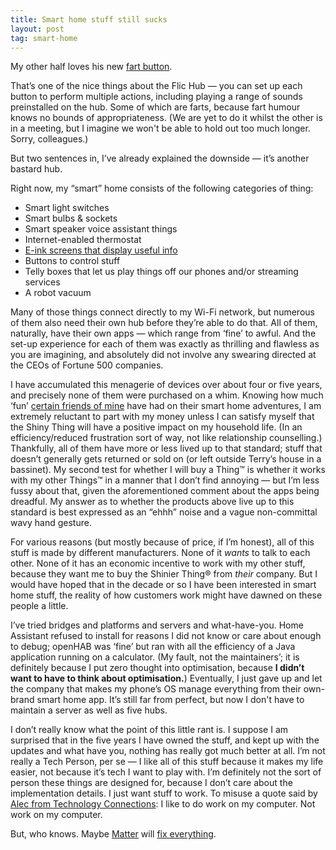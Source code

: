 ```yaml
---
title: Smart home stuff still sucks
layout: post
tag: smart-home
---
```


My other half loves his new [fart button](https://amzn.to/3gdre3V).

That’s one of the nice things about the Flic Hub — you can set up each button to perform multiple actions, including playing a range of sounds preinstalled on the hub. Some of which are farts, because fart humour knows no bounds of appropriateness. (We are yet to do it whilst the other is in a meeting, but I imagine we won't be able to hold out too much longer. Sorry, colleagues.)

But two sentences in, I’ve already explained the downside — it’s another bastard hub.

Right now, my “smart” home consists of the following categories of thing:

* Smart light switches
* Smart bulbs & sockets
* Smart speaker voice assistant things
* Internet-enabled thermostat
* [E-ink screens that display useful info](https://shkspr.mobi/blog/2020/02/turn-an-old-ereader-into-an-information-screen-nook-str/)
* Buttons to control stuff
* Telly boxes that let us play things off our phones and/or streaming services
* A robot vacuum

Many of those things connect directly to my Wi-Fi network, but numerous of them also need their own hub before they’re able to do that. All of them, naturally, have their own apps — which range from ‘fine’ to awful. And the set-up experience for each of them was exactly as thrilling and flawless as you are imagining, and absolutely did not involve any swearing directed at the CEOs of Fortune 500 companies.

I have accumulated this menagerie of devices over about four or five years, and precisely none of them were purchased on a whim. Knowing how much ‘fun’ [certain friends of mine](https://shkspr.mobi/blog/tag/smart-home/) have had on their smart home adventures, I am extremely reluctant to part with my money unless I can satisfy myself that the Shiny Thing will have a positive impact on my household life. (In an efficiency/reduced frustration sort of way, not like relationship counselling.) Thankfully, all of them have more or less lived up to that standard; stuff that doesn’t generally gets returned or sold on (or left outside Terry’s house in a bassinet). My second test for whether I will buy a Thing™ is whether it works with my other Things™ in a manner that I don’t find annoying — but I’m less fussy about that, given the aforementioned comment about the apps being dreadful. My answer as to whether the products above live up to this standard is best expressed as an “ehhh” noise and a vague non-committal wavy hand gesture.

For various reasons (but mostly because of price, if I’m honest), all of this stuff is made by different manufacturers. None of it *wants* to talk to each other. None of it has an economic incentive to work with my other stuff, because they want me to buy the Shinier Thing® from *their* company. But I would have hoped that in the decade or so I have been interested in smart home stuff, the reality of how customers work might have dawned on these people a little.

I’ve tried bridges and platforms and servers and what-have-you. Home Assistant refused to install for reasons I did not know or care about enough to debug; openHAB was ‘fine’ but ran with all the efficiency of a Java application running on a calculator. (My fault, not the maintainers’; it is definitely because I put zero thought into optimisation, because **I didn’t want to have to think about optimisation.**) Eventually, I just gave up and let the company that makes my phone’s OS manage everything from their own-brand smart home app. It’s still far from perfect, but now I don't have to maintain a server as well as five hubs.

I don’t really know what the point of this little rant is. I suppose I am surprised that in the five years I have owned the stuff, and kept up with the updates and what have you, nothing has really got much better at all. I’m not really a Tech Person, per se — I like all of this stuff because it makes my life easier, not because it’s tech I want to play with. I’m definitely not the sort of person these things are designed for, because I don’t care about the implementation details. I just want stuff to work. To misuse a quote said by [Alec from Technology Connections](https://youtu.be/Pc31L3zJiaU?t=962): I like to do work on my computer. Not work on my computer.

But, who knows. Maybe [Matter](https://csa-iot.org/all-solutions/matter/) will [fix everything](https://xkcd.com/927/).
